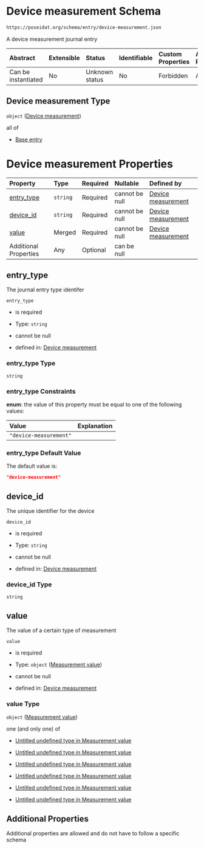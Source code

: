 # Device measurement Schema

```txt
https://poseidat.org/schema/entry/device-measurement.json
```

A device measurement journal entry

| Abstract            | Extensible | Status         | Identifiable | Custom Properties | Additional Properties | Access Restrictions | Defined In                                                                              |
| :------------------ | :--------- | :------------- | :----------- | :---------------- | :-------------------- | :------------------ | :-------------------------------------------------------------------------------------- |
| Can be instantiated | No         | Unknown status | No           | Forbidden         | Allowed               | none                | [device-measurement.json](schemas/entry/device-measurement.json "open original schema") |

## Device measurement Type

`object` ([Device measurement](device-measurement.md))

all of

*   [Base entry](ais-entity-allof-base-entry.md "check type definition")

# Device measurement Properties

| Property                  | Type     | Required | Nullable       | Defined by                                                                                                                                                       |
| :------------------------ | :------- | :------- | :------------- | :--------------------------------------------------------------------------------------------------------------------------------------------------------------- |
| [entry_type](#entry_type) | `string` | Required | cannot be null | [Device measurement](device-measurement-properties-entry_type.md "https://poseidat.org/schema/entry/device-measurement.json#/properties/entry_type")             |
| [device_id](#device_id)   | `string` | Required | cannot be null | [Device measurement](device-measurement-properties-device_id.md "https://poseidat.org/schema/entry/device-measurement.json#/properties/device_id")               |
| [value](#value)           | Merged   | Required | cannot be null | [Device measurement](device-measurement-properties-measurement-value.md "https://poseidat.org/schema/core/measurement/measurement-value.json#/properties/value") |
| Additional Properties     | Any      | Optional | can be null    |                                                                                                                                                                  |

## entry_type

The journal entry type identifer

`entry_type`

*   is required

*   Type: `string`

*   cannot be null

*   defined in: [Device measurement](device-measurement-properties-entry_type.md "https://poseidat.org/schema/entry/device-measurement.json#/properties/entry_type")

### entry_type Type

`string`

### entry_type Constraints

**enum**: the value of this property must be equal to one of the following values:

| Value                  | Explanation |
| :--------------------- | :---------- |
| `"device-measurement"` |             |

### entry_type Default Value

The default value is:

```json
"device-measurement"
```

## device_id

The unique identifier for the device

`device_id`

*   is required

*   Type: `string`

*   cannot be null

*   defined in: [Device measurement](device-measurement-properties-device_id.md "https://poseidat.org/schema/entry/device-measurement.json#/properties/device_id")

### device_id Type

`string`

## value

The value of a certain type of measurement

`value`

*   is required

*   Type: `object` ([Measurement value](device-measurement-properties-measurement-value.md))

*   cannot be null

*   defined in: [Device measurement](device-measurement-properties-measurement-value.md "https://poseidat.org/schema/core/measurement/measurement-value.json#/properties/value")

### value Type

`object` ([Measurement value](device-measurement-properties-measurement-value.md))

one (and only one) of

*   [Untitled undefined type in Measurement value](measurement-value-oneof-0.md "check type definition")

*   [Untitled undefined type in Measurement value](measurement-value-oneof-1.md "check type definition")

*   [Untitled undefined type in Measurement value](measurement-value-oneof-2.md "check type definition")

*   [Untitled undefined type in Measurement value](measurement-value-oneof-3.md "check type definition")

*   [Untitled undefined type in Measurement value](measurement-value-oneof-4.md "check type definition")

*   [Untitled undefined type in Measurement value](measurement-value-oneof-5.md "check type definition")

## Additional Properties

Additional properties are allowed and do not have to follow a specific schema
